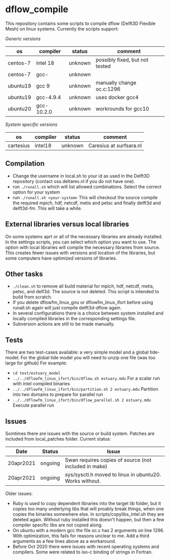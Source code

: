 # dflow_compile

This repository contains some scripts to compile dflow (Delft3D Flexible Mesh) on linux systems.
Currently the scripts support:

*Generic versions*

|os       | compiler    | status      | comment                       |
|---------|-------------|-------------|-------------------------------|
|centos-7 | intel 18    | unknown     | possibly fixed, but not tested|
|centos-7 | gcc-        | unknown     |                               |
|ubuntu19 | gcc 9       | unknown     | manually change oc.c:1296     | 
|ubuntu19 | gcc-4.9.4   | unknown     | uses docker gcc4              | 
|ubuntu20 | gcc-10.2.0  | unknown     | workrounds for gcc10          | 

*System specific versions*

|os       | compiler    | status      | comment                       |
|---------|-------------|-------------|-------------------------------|
|cartesius| intel18     | unknown     | Caresius at surfsara.nl       | 

## Compilation
- Change the username in local.sh to your id as used in the Delft3D repository (contact oss.deltares.nl if you do not have one).
- run `./runall.sh` which will list allowed combinations. Select the correct option for your system 
- run `./runall.sh <your-system>` 
  This will checkout the source compile the required mpich, hdf, netcdf, metis and petsc and finally delft3d and delft3d-fm. This will take a while.

## External libraries versus local libraries
  
On some systems aprt or all of the necessary libraries are already installed. In the settings scripts, you can select which option you want to use. The option with local libraries will compile the necessary libraries from source. This creates fewer issues with versions and location of the libraries, but some computers have optimized versions of libraries.

## Other tasks
- `./clean.sh` to remove all build material for mpich, hdf, netcdf, metis, petsc, and delf3d. The source is not deleted. This script is intended to build from scratch.
- If you delete dflowfm_linux_gnu or dflowfm_linux_ifort before using runall.sh again will just compile detft3d-dflow again.
- In several configurations there is a choice between system installed and locally compiled libraries in the corresponding settings file.
- Subversion actions are still to be made manually.

## Tests
There are two test-cases available: a very simple model and a global tide-model. For the global tide model you will need to unzip one file (was too large for github)
For example:
- `cd test/estuary_model`
- `../../dflowfm_linux_ifort/bin/dflow.sh estuary.mdu` For a scalar run with intel compiled binaries
- `../../dflowfm_linux_ifort/bin/partition.sh 2 estuary.mdu` Partition into two domains to prepare for parallel run
- `../../dflowfm_linux_ifort/bin/dflow_parallel.sh 2 estuary.mdu` Execute parallel run

## Issues

Somtimes there are issues with the source or build system. Patches are
included from local_patches folder. Current status:

|Date     | Status   | Issue                                                     |
|---------|----------|-----------------------------------------------------------|
|20apr2021| ongoing  | Swan requires copies of source (not included in make)     |
|20apr2021| ongoing  | sys/sysctl.h moved to linux in ubuntu20. Works without.   |


Older issues:

- Ruby is used to copy dependent libraries into the target lib folder, but it copies too many underlying libs that will proably break things, when one copies the binaries somewhere else. In scripts/copylibs_intel.sh they are deleted again. Without ruby installed this doesn't happen, but then a few compiler specific libs are not copied along.
- On ubuntu with a modern gcc the file oc.c has 2 arguments on line 1296. With optimization, this fails for reasons unclear to me. Add a third arguments as a few lines above as a workaround.
- Before Oct 2020 there were issues with recent operating systems and compilers. Some were related to iso-c binding of strings in Fortran.

